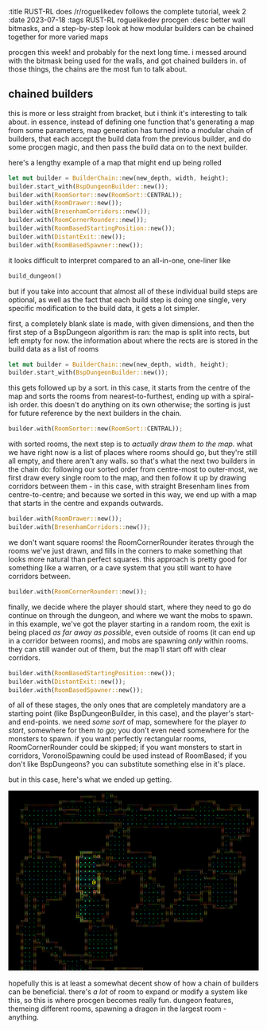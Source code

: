 :title RUST-RL does /r/roguelikedev follows the complete tutorial, week 2
:date 2023-07-18
:tags RUST-RL roguelikedev procgen
:desc better wall bitmasks, and a step-by-step look at how modular builders can be chained together for more varied maps

procgen this week! and probably for the next long time. i messed around with the bitmask being used for the walls, and got chained builders in. of those things, the chains are the most fun to talk about.

## chained builders

this is more or less straight from bracket, but i think it's interesting to talk about. in essence, instead of defining one function that's generating a map from some parameters, map generation has turned into a modular chain of builders, that each accept the build data from the previous builder, and do some procgen magic, and then pass the build data on to the next builder.

here's a lengthy example of a map that might end up being rolled

```rust
let mut builder = BuilderChain::new(new_depth, width, height);
builder.start_with(BspDungeonBuilder::new());
builder.with(RoomSorter::new(RoomSort::CENTRAL));
builder.with(RoomDrawer::new());
builder.with(BresenhamCorridors::new());
builder.with(RoomCornerRounder::new());
builder.with(RoomBasedStartingPosition::new());
builder.with(DistantExit::new());
builder.with(RoomBasedSpawner::new());
```

it looks difficult to interpret compared to an all-in-one, one-liner like 

```rust
build_dungeon()
```

but if you take into account that almost all of these individual build steps are optional, as well as the fact that each build step is doing one single, very specific modification to the build data, it gets a lot simpler.

first, a completely blank slate is made, with given dimensions, and then the first step of a BspDungeon algorithm is ran: the map is split into rects, but left empty for now. the information about where the rects are is stored in the build data as a list of rooms

```rust
let mut builder = BuilderChain::new(new_depth, width, height);
builder.start_with(BspDungeonBuilder::new());
```

this gets followed up by a sort. in this case, it starts from the centre of the map and sorts the rooms from nearest-to-furthest, ending up with a spiral-ish order. this doesn't do anything on its own otherwise; the sorting is just for future reference by the next builders in the chain.

```rust
builder.with(RoomSorter::new(RoomSort::CENTRAL));
```

with sorted rooms, the next step is to *actually draw them to the map*. what we have right now is a list of places where rooms should go, but they're still all empty, and there aren't any walls. so that's what the next two builders in the chain do: following our sorted order from centre-most to outer-most, we first draw every single room to the map, and then follow it up by drawing corridors between them - in this case, with straight Bresenham lines from centre-to-centre; and because we sorted in this way, we end up with a map that starts in the centre and expands outwards.

```rust
builder.with(RoomDrawer::new());
builder.with(BresenhamCorridors::new());
```

we don't want square rooms! the RoomCornerRounder iterates through the rooms we've just drawn, and fills in the corners to make something that looks more natural than perfect squares. this approach is pretty good for something like a warren, or a cave system that you still want to have corridors between.

```rust
builder.with(RoomCornerRounder::new());
```

finally, we decide where the player should start, where they need to go do continue on through the dungeon, and where we want the mobs to spawn. in this example, we've got the player starting in a random room, the exit is being placed *as far away as possible*, even outside of rooms (it can end up in a corridor between rooms), and mobs are spawning *only* within rooms. they can still wander out of them, but the map'll start off with clear corridors.

```rust
builder.with(RoomBasedStartingPosition::new());
builder.with(DistantExit::new());
builder.with(RoomBasedSpawner::new());
```

of all of these stages, the only ones that are completely mandatory are a starting point (like BspDungeonBuilder, in this case), and the player's start- and end-points. we need *some sort* of map, somewhere for the player *to start*, somewhere for them *to go*; you don't even need somewhere for the monsters to spawn. if you want perfectly rectangular rooms, RoomCornerRounder could be skipped; if you want monsters to start in corridors, VoronoiSpawning could be used instead of RoomBased; if you don't like BspDungeons? you can substitute something else in it's place.

but in this case, here's what we ended up getting.

![image](/assets/builder-chain.png)

hopefully this is at least a somewhat decent show of how a chain of builders can be beneficial. there's *a lot* of room to expand or modify a system like this, so this is where procgen becomes really fun. dungeon features, themeing different rooms, spawning a dragon in the largest room - anything.

